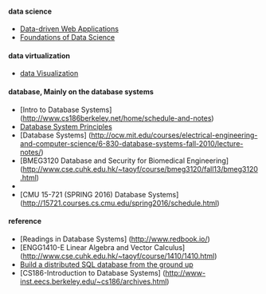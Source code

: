 #### data science
* [Data-driven Web Applications](http://mimno.infosci.cornell.edu/info3300/)
* [Foundations of Data Science](https://data-8.appspot.com/sp16/course)

#### data virtualization
* [data Visualization](http://web.stanford.edu/class/cs448b/cgi-bin/wiki/index.php?title=Main_Page)

#### database, Mainly on the database systems
* [Intro to Database Systems] (http://www.cs186berkeley.net/home/schedule-and-notes)
* [Database System Principles](http://web.stanford.edu/class/cs245/index.htm)
* [Database Systems] (http://ocw.mit.edu/courses/electrical-engineering-and-computer-science/6-830-database-systems-fall-2010/lecture-notes/)
* [BMEG3120 Database and Security for Biomedical Engineering] (http://www.cse.cuhk.edu.hk/~taoyf/course/bmeg3120/fall13/bmeg3120.html)
* 
* [CMU 15-721 (SPRING 2016) Database Systems] (http://15721.courses.cs.cmu.edu/spring2016/schedule.html)


#### reference
* [Readings in Database Systems] (http://www.redbook.io/)
* [ENGG1410-E Linear Algebra and Vector Calculus] (http://www.cse.cuhk.edu.hk/~taoyf/course/1410/1410.html)
* [Build a distributed SQL database from the ground up](https://github.com/ngaut/builddatabase)
* [CS186-Introduction to Database Systems] (http://www-inst.eecs.berkeley.edu/~cs186/archives.html)


